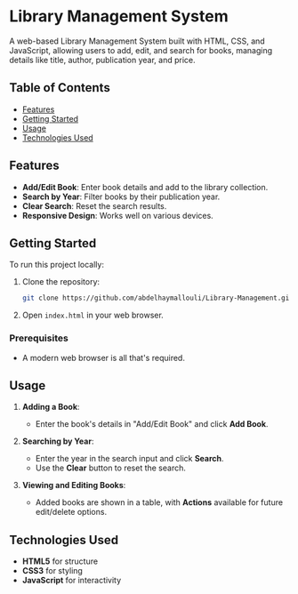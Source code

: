 # Library Management System

A web-based Library Management System built with HTML, CSS, and JavaScript, allowing users to add, edit, and search for books, managing details like title, author, publication year, and price.

## Table of Contents
- [Features](#features)
- [Getting Started](#getting-started)
- [Usage](#usage)
- [Technologies Used](#technologies-used)

## Features
- **Add/Edit Book**: Enter book details and add to the library collection.
- **Search by Year**: Filter books by their publication year.
- **Clear Search**: Reset the search results.
- **Responsive Design**: Works well on various devices.

## Getting Started
To run this project locally:

1. Clone the repository:
   ```bash
   git clone https://github.com/abdelhaymallouli/Library-Management.git
   ```
2. Open `index.html` in your web browser.

### Prerequisites
- A modern web browser is all that's required.

## Usage
1. **Adding a Book**:
   - Enter the book's details in "Add/Edit Book" and click **Add Book**.

2. **Searching by Year**:
   - Enter the year in the search input and click **Search**.
   - Use the **Clear** button to reset the search.

3. **Viewing and Editing Books**:
   - Added books are shown in a table, with **Actions** available for future edit/delete options.

## Technologies Used
- **HTML5** for structure
- **CSS3** for styling
- **JavaScript** for interactivity
